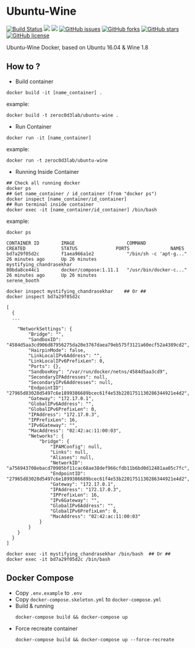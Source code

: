 # Ubuntu-Wine
[![Build Status](https://travis-ci.org/zeroc0d3lab/ubuntu-wine.svg?branch=master)](https://travis-ci.org/zeroc0d3lab/ubuntu-wine) [![](https://images.microbadger.com/badges/image/zeroc0d3lab/ubuntu-wine.svg)](https://microbadger.com/images/zeroc0d3lab/ubuntu-wine "Layers") [![](https://images.microbadger.com/badges/version/zeroc0d3lab/ubuntu-wine.svg)](https://microbadger.com/images/zeroc0d3lab/ubuntu-wine "Version") [![GitHub issues](https://img.shields.io/github/issues/zeroc0d3lab/ubuntu-wine.svg)](https://github.com/zeroc0d3lab/ubuntu-wine/issues) [![GitHub forks](https://img.shields.io/github/forks/zeroc0d3lab/ubuntu-wine.svg)](https://github.com/zeroc0d3lab/ubuntu-wine/network) [![GitHub stars](https://img.shields.io/github/stars/zeroc0d3lab/ubuntu-wine.svg)](https://github.com/zeroc0d3lab/ubuntu-wine/stargazers) [![GitHub license](https://img.shields.io/badge/license-MIT-blue.svg)](https://raw.githubusercontent.com/zeroc0d3lab/ubuntu-wine/master/LICENSE.md)

Ubuntu-Wine Docker, based on Ubuntu 16.04 & Wine 1.8

## How to ?
* Build container
```
docker build -it [name_container] .
```

example:
```
docker build -t zeroc0d3lab/ubuntu-wine .
```

* Run Container
```
docker run -it [name_container]
```

example:
```
docker run -t zeroc0d3lab/ubuntu-wine
```

* Running Inside Container
```
## Check all running docker
docker ps
## Get name_container / id_container (from "docker ps")
docker inspect [name_container/id_container]
## Run terminal inside container
docker exec -it [name_container/id_container] /bin/bash
```

example:
```
docker ps

CONTAINER ID        IMAGE                   COMMAND                  CREATED             STATUS              PORTS               NAMES
bd7a29f05d2c        f1aea966a1e2            "/bin/sh -c 'apt-g..."   26 minutes ago      Up 26 minutes                           mystifying_chandrasekhar
80bda8ce44c1        docker/compose:1.11.1   "/usr/bin/docker-c..."   26 minutes ago      Up 26 minutes                           serene_booth
```

```
docker inspect mystifying_chandrasekhar    ## Or ##
docker inspect bd7a29f05d2c

[
  {
  ...

    "NetworkSettings": {
        "Bridge": "",
        "SandboxID": "4584d5aa3cd906d87956275da20e3767daea79eb575f3121a60ecf52a4389cd2",
        "HairpinMode": false,
        "LinkLocalIPv6Address": "",
        "LinkLocalIPv6PrefixLen": 0,
        "Ports": {},
        "SandboxKey": "/var/run/docker/netns/4584d5aa3cd9",
        "SecondaryIPAddresses": null,
        "SecondaryIPv6Addresses": null,
        "EndpointID": "27965d83028d5497c6e1899386689bcec61f4e53b2201751130286344921e4d2",
        "Gateway": "172.17.0.1",
        "GlobalIPv6Address": "",
        "GlobalIPv6PrefixLen": 0,
        "IPAddress": "172.17.0.3",
        "IPPrefixLen": 16,
        "IPv6Gateway": "",
        "MacAddress": "02:42:ac:11:00:03",
        "Networks": {
            "bridge": {
                "IPAMConfig": null,
                "Links": null,
                "Aliases": null,
                "NetworkID": "a756943708ebacd70905bf11cac68ae38def966cfdb11b6bd0d12481aa05c7fc",
                "EndpointID": "27965d83028d5497c6e1899386689bcec61f4e53b2201751130286344921e4d2",
                "Gateway": "172.17.0.1",
                "IPAddress": "172.17.0.3",
                "IPPrefixLen": 16,
                "IPv6Gateway": "",
                "GlobalIPv6Address": "",
                "GlobalIPv6PrefixLen": 0,
                "MacAddress": "02:42:ac:11:00:03"
            }
        }
    }
  }
]
```

```
docker exec -it mystifying_chandrasekhar /bin/bash  ## Or ##
docker exec -it bd7a29f05d2c /bin/bash
```

## Docker Compose
* Copy `.env.example` to `.env`
* Copy `docker-compose.skeleton.yml` to `docker-compose.yml`
* Build & running
  ```
  docker-compose build && docker-compose up
  ```
* Force recreate container
  ```
  docker-compose build && docker-compose up --force-recreate
  ```
